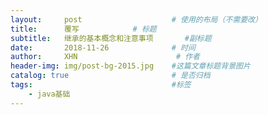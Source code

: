 ```yaml
---
layout:     post                    # 使用的布局（不需要改）
title:     	覆写            # 标题 
subtitle:   继承的基本概念和注意事项       #副标题   
date:       2018-11-26              # 时间
author:     XHN                      # 作者
header-img: img/post-bg-2015.jpg    #这篇文章标题背景图片
catalog: true                       # 是否归档
tags:                               #标签
    - java基础
---
```


